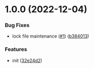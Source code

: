 # 1.0.0 (2022-12-04)


### Bug Fixes

* lock file maintenance ([#1](https://github.com/dword-design/try-vue-v-slot-vs-hash-default/issues/1)) ([b384013](https://github.com/dword-design/try-vue-v-slot-vs-hash-default/commit/b384013bebe595f451ddbfeae86eace67bd101d3))


### Features

* init ([32e24d2](https://github.com/dword-design/try-vue-v-slot-vs-hash-default/commit/32e24d2bb9da654c71e9a3ce15fcb5745aebadb2))
